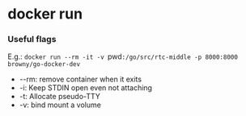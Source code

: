 # docker run
### Useful flags
E.g.: `docker run --rm -it -v `pwd`:/go/src/rtc-middle -p 8000:8000 browny/go-docker-dev`
* --rm: remove container when it exits
* -i: Keep STDIN open even not attaching
* -t: Allocate pseudo-TTY
* -v: bind mount a volume